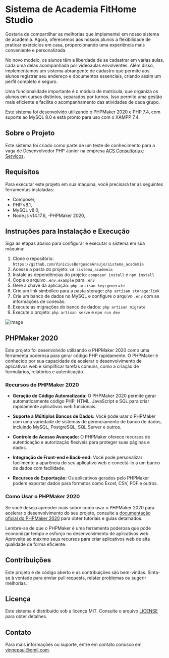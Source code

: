 # Sistema de Academia FitHome Studio

Gostaria de compartilhar as melhorias que implementei em nosso sistema de academia. Agora, oferecemos aos nossos alunos a flexibilidade de praticar exercícios em casa, proporcionando uma experiência mais conveniente e personalizada.

No novo modelo, os alunos têm a liberdade de se cadastrar em várias aulas, cada uma delas acompanhada por videoaulas envolventes. Além disso, implementamos um sistema abrangente de cadastro que permite aos alunos registrar seu endereço e documentos essenciais, criando assim um perfil completo e seguro.

Uma funcionalidade importante é o módulo de matrícula, que organiza os alunos em cursos distintos, separados por turnos. Isso permite uma gestão mais eficiente e facilita o acompanhamento das atividades de cada grupo.

Este sistema foi desenvolvido utilizando o PHPMaker 2020 e PHP 7.4, com suporte ao MySQL 8.0 e está pronto para uso com o XAMPP 7.4.

## Sobre o Projeto

Este sistema foi criado como parte de um teste de conhecimento para a vaga de Desenvolvedor PHP Júnior na empresa [ACS Consultoria e Serviços](http://www.acslab.com.br/). 

## Requisitos

Para executar este projeto em sua máquina, você precisará ter as seguintes ferramentas instaladas:

- Composer,
- PHP v8.1,
- MySQL v8.0,
- Node.js v14.17.6,
-PHPMaker 2020,

## Instruções para Instalação e Execução

Siga as etapas abaixo para configurar e executar o sistema em sua máquina:

1. Clone o repositório: `https://github.com/ViniciusBorgesdeAraujo/sistema_academia`
2. Acesse a pasta do projeto: `cd sistema_academia`
3. Instale as dependências do projeto: `composer install` e `npm install`
4. Copie o arquivo `.env.example` para `.env`
5. Gere a chave da aplicação: `php artisan key:generate`
6. Crie um link simbólico para a pasta storage: `php artisan storage:link`
7. Crie um banco de dados no MySQL e configure o arquivo `.env` com as informações de conexão.
8. Execute as migrações do banco de dados: `php artisan migrate`
9. Execute o projeto: `php artisan serve` e `npm run dev`

![image](https://github.com/ViniciusBorgesdeAraujo/sistema_academia/assets/105869015/0ccb0e65-eb76-41d6-8333-56bd3f93e626)


## PHPMaker 2020

Este projeto foi desenvolvido utilizando o PHPMaker 2020 como uma ferramenta poderosa para gerar código PHP rapidamente. O PHPMaker é conhecido por sua capacidade de acelerar o desenvolvimento de aplicativos web e simplificar tarefas comuns, como a criação de formulários, relatórios e autenticação.

### Recursos do PHPMaker 2020

- **Geração de Código Automatizada:** O PHPMaker 2020 permite gerar automaticamente código PHP, HTML, JavaScript e SQL para criar rapidamente aplicativos web funcionais.

- **Suporte a Múltiplos Bancos de Dados:** Você pode usar o PHPMaker com uma variedade de sistemas de gerenciamento de banco de dados, incluindo MySQL, PostgreSQL, SQL Server e outros.

- **Controle de Acesso Avançado:** O PHPMaker oferece recursos de autenticação e autorização flexíveis para proteger suas páginas e dados.

- **Integração de Front-end e Back-end:** Você pode personalizar facilmente a aparência do seu aplicativo web e conectá-lo a um banco de dados com facilidade.

- **Recursos de Exportação:** Os aplicativos gerados pelo PHPMaker podem exportar dados para formatos como Excel, CSV, PDF e outros.

### Como Usar o PHPMaker 2020

Se você deseja aprender mais sobre como usar o PHPMaker 2020 para acelerar o desenvolvimento do seu projeto, consulte a [documentação oficial do PHPMaker 2020](https://www.hkvstore.com/phpmaker) para obter tutoriais e guias detalhados.

Lembre-se de que o PHPMaker é uma ferramenta poderosa que pode economizar tempo e esforço no desenvolvimento de aplicativos web. Aproveite ao máximo seus recursos para criar aplicativos web de alta qualidade de forma eficiente.

## Contribuições

Este projeto é de código aberto e as contribuições são bem-vindas. Sinta-se à vontade para enviar pull requests, relatar problemas ou sugerir melhorias.

## Licença

Este sistema é distribuído sob a licença MIT. Consulte o arquivo [LICENSE](LICENSE) para obter detalhes.

## Contato

Para mais informações ou suporte, entre em contato conosco em vinnepaul@gmil.com.
